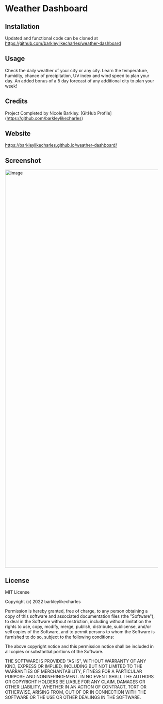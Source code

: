 # Weather Dashboard

## Installation
Updated and functional code can be cloned at https://github.com/barkleylikecharles/weather-dashboard

## Usage
Check the daily weather of your city or any city.  Learn the temperature, humidity, chance of precipitation, UV index and wind speed to plan your day.  An added bonus of a 5 day forecast of any additional city to plan your week!

## Credits
Project Completed by Nicole Barkley. [GitHub Profile] (https://github.com/barkleylikecharles)

## Website
https://barkleylikecharles.github.io/weather-dashboard/

## Screenshot
<img width="1306" alt="image" src="https://user-images.githubusercontent.com/97490354/160316416-0450ddc9-63ca-40de-b822-996d22e664ed.png">

## License
MIT License

Copyright (c) 2022 barkleylikecharles

Permission is hereby granted, free of charge, to any person obtaining a copy of this software and associated documentation files (the "Software"), to deal in the Software without restriction, including without limitation the rights to use, copy, modify, merge, publish, distribute, sublicense, and/or sell copies of the Software, and to permit persons to whom the Software is furnished to do so, subject to the following conditions:

The above copyright notice and this permission notice shall be included in all copies or substantial portions of the Software.

THE SOFTWARE IS PROVIDED "AS IS", WITHOUT WARRANTY OF ANY KIND, EXPRESS OR IMPLIED, INCLUDING BUT NOT LIMITED TO THE WARRANTIES OF MERCHANTABILITY, FITNESS FOR A PARTICULAR PURPOSE AND NONINFRINGEMENT. IN NO EVENT SHALL THE AUTHORS OR COPYRIGHT HOLDERS BE LIABLE FOR ANY CLAIM, DAMAGES OR OTHER LIABILITY, WHETHER IN AN ACTION OF CONTRACT, TORT OR OTHERWISE, ARISING FROM, OUT OF OR IN CONNECTION WITH THE SOFTWARE OR THE USE OR OTHER DEALINGS IN THE SOFTWARE.